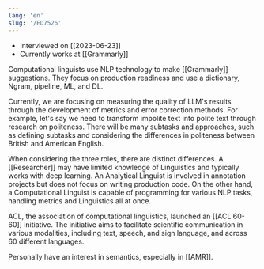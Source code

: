 ```yaml
---
lang: 'en'
slug: '/ED7526'
---
```


- Interviewed on [[2023-06-23]]
- Currently works at [[Grammarly]]

Computational linguists use NLP technology to make [[Grammarly]] suggestions. They focus on production readiness and use a dictionary, Ngram, pipeline, ML, and DL.

Currently, we are focusing on measuring the quality of LLM's results through the development of metrics and error correction methods. For example, let's say we need to transform impolite text into polite text through research on politeness. There will be many subtasks and approaches, such as defining subtasks and considering the differences in politeness between British and American English.

When considering the three roles, there are distinct differences. A [[Researcher]] may have limited knowledge of Linguistics and typically works with deep learning. An Analytical Linguist is involved in annotation projects but does not focus on writing production code. On the other hand, a Computational Linguist is capable of programming for various NLP tasks, handling metrics and Linguistics all at once.

ACL, the association of computational linguistics, launched an [[ACL 60-60]] initiative. The initiative aims to facilitate scientific communication in various modalities, including text, speech, and sign language, and across 60 different languages.



<Callout type="info" title="I love my job because..." icon="💙">

Personally have an interest in semantics, especially in [[AMR]].

</Callout>
